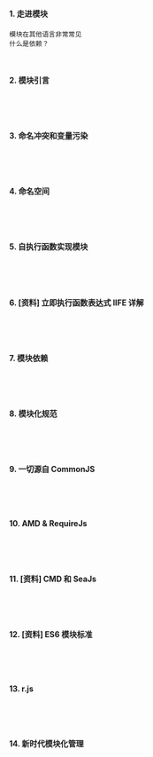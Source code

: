 #### 1.	走进模块
```
模块在其他语言非常常见
什么是依赖？



```
#### 2.	模块引言
```




```
#### 3.	命名冲突和变量污染
```




```
#### 4.	命名空间
```




```
#### 5.	自执行函数实现模块
```




```
#### 6.	[资料] 立即执行函数表达式 IIFE 详解
```




```
#### 7.	模块依赖
```




```
#### 8.	模块化规范
```




```
#### 9.	一切源自 CommonJS
```




```
#### 10.	AMD & RequireJs
```




```
#### 11.	 [资料] CMD 和 SeaJs
```




```
#### 12.	[资料] ES6 模块标准
```




```
#### 13.	r.js
```




```
#### 14.	新时代模块化管理
```




```


